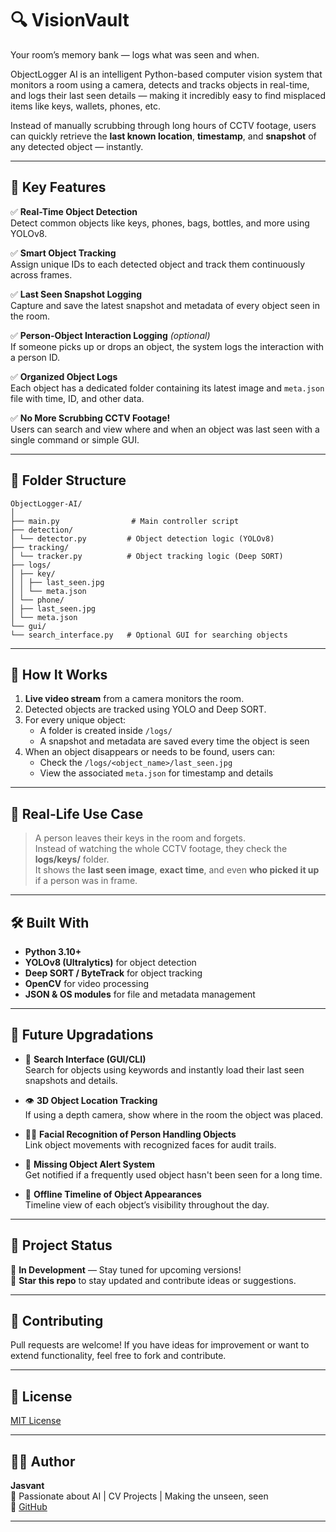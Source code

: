 # 🔍 VisionVault

Your room’s memory bank — logs what was seen and when.

ObjectLogger AI is an intelligent Python-based computer vision system that monitors a room using a camera, detects and tracks objects in real-time, and logs their last seen details — making it incredibly easy to find misplaced items like keys, wallets, phones, etc.

Instead of manually scrubbing through long hours of CCTV footage, users can quickly retrieve the **last known location**, **timestamp**, and **snapshot** of any detected object — instantly.

---

## 🎯 Key Features

✅ **Real-Time Object Detection**  
Detect common objects like keys, phones, bags, bottles, and more using YOLOv8.

✅ **Smart Object Tracking**  
Assign unique IDs to each detected object and track them continuously across frames.

✅ **Last Seen Snapshot Logging**  
Capture and save the latest snapshot and metadata of every object seen in the room.

✅ **Person-Object Interaction Logging** *(optional)*  
If someone picks up or drops an object, the system logs the interaction with a person ID.

✅ **Organized Object Logs**  
Each object has a dedicated folder containing its latest image and `meta.json` file with time, ID, and other data.

✅ **No More Scrubbing CCTV Footage!**  
Users can search and view where and when an object was last seen with a single command or simple GUI.

---

## 📂 Folder Structure

    ObjectLogger-AI/
    │
    ├── main.py                # Main controller script
    ├── detection/
    │ └── detector.py         # Object detection logic (YOLOv8)
    ├── tracking/
    │ └── tracker.py          # Object tracking logic (Deep SORT)
    ├── logs/
    │ ├── key/
    │ │ ├── last_seen.jpg
    │ │ └── meta.json
    │ └── phone/
    │ ├── last_seen.jpg
    │ └── meta.json
    └── gui/
    └── search_interface.py   # Optional GUI for searching objects

---

## 🚀 How It Works

1. **Live video stream** from a camera monitors the room.
2. Detected objects are tracked using YOLO and Deep SORT.
3. For every unique object:
   - A folder is created inside `/logs/`
   - A snapshot and metadata are saved every time the object is seen
4. When an object disappears or needs to be found, users can:
   - Check the `/logs/<object_name>/last_seen.jpg`
   - View the associated `meta.json` for timestamp and details

---

## 🧠 Real-Life Use Case

> A person leaves their keys in the room and forgets.  
> Instead of watching the whole CCTV footage, they check the **logs/keys/** folder.  
> It shows the **last seen image**, **exact time**, and even **who picked it up** if a person was in frame.

---

## 🛠️ Built With

- **Python 3.10+**
- **YOLOv8 (Ultralytics)** for object detection
- **Deep SORT / ByteTrack** for object tracking
- **OpenCV** for video processing
- **JSON & OS modules** for file and metadata management

---

## 🔮 Future Upgradations

- 🔎 **Search Interface (GUI/CLI)**  
  Search for objects using keywords and instantly load their last seen snapshots and details.

- 👁️ **3D Object Location Tracking**  
  If using a depth camera, show where in the room the object was placed.

- 🧑‍💼 **Facial Recognition of Person Handling Objects**  
  Link object movements with recognized faces for audit trails.

- 🛑 **Missing Object Alert System**  
  Get notified if a frequently used object hasn't been seen for a long time.

- 🧠 **Offline Timeline of Object Appearances**  
  Timeline view of each object’s visibility throughout the day.

---

## 📌 Project Status

🚧 **In Development** — Stay tuned for upcoming versions!  
📢 **Star this repo** to stay updated and contribute ideas or suggestions.

---

## 🤝 Contributing

Pull requests are welcome! If you have ideas for improvement or want to extend functionality, feel free to fork and contribute.

---

## 📃 License

[MIT License](LICENSE)

---

## 🙋‍♂️ Author

**Jasvant**  
🚀 Passionate about AI | CV Projects | Making the unseen, seen  
🔗 [GitHub](https://github.com/jasvant0020)

---



















